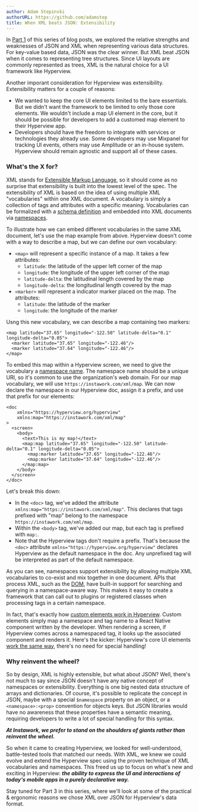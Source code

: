 ```yaml
---
author: Adam Stepinski
authorURL: https://github.com/adamstep
title: When XML beats JSON: Extensibility
---
```


In [Part 1](/blog/2019/01/16/When-XML-Beats-JSON-1) of this series of blog posts, we explored the relative strengths and weaknesses of JSON and XML when representing various data structures. For key-value based data, JSON was the clear winner. But XML beat JSON when it comes to representing tree structures. Since UI layouts are commonly represented as trees, XML is the natural choice for a UI framework like Hyperview.

Another imporant consideration for Hyperview was extensibility. Extensibility matters for a couple of reasons:
- We wanted to keep the core UI elements limited to the bare essentials. But we didn't want the framework to be limited to only those core elements. We wouldn't include a map UI element in the core, but it should be possible for developers to add a customed map element to their Hyperview app.
- Developers should have the freedom to integrate with services or technologies they already use. Some developers may use Mixpanel for tracking UI events, others may use Amplitude or an in-house system. Hyperview should remain agnostic and support all of these cases.

### What's the X for?
XML stands for [Extensible Markup Language](https://en.wikipedia.org/wiki/XML), so it should come as no surprise that extensibility is built into the lowest level of the spec. The extensibility of XML is based on the idea of using multiple XML "vocabularies" within one XML document. A vocabulary is simply a collection of tags and attributes with a specific meaning. Vocabularies can be formalized with a [schema definition](https://en.wikipedia.org/wiki/XML_Schema_(W3C)) and embedded into XML documents via [namespaces](https://en.wikipedia.org/wiki/XML_namespace).

To illustrate how we can embed different vocabularies in the same XML document, let's use the map example from above. Hyperview doesn't come with a way to describe a map, but we can define our own vocabulary:

- `<map>` will represent a specific instance of a map. It takes a few attributes:
  - `latitude`: the latitude of the upper left corner of the map
  - `longitude`: the longitude of the upper left corner of the map
  - `latitude-delta`: the latitudinal length covered by the map
  - `longitude-delta`: the longitudinal length covered by the map
- `<marker>` will represent a indicator marker placed on the map. The attributes:
  - `latitude`: the latitude of the marker
  - `longitude`: the longitude of the marker

Usng this new vocabulary, we can describe a map containing two markers:
```
<map latitude="37.65" longitude="-122.50" latitude-delta="0.1" longitude-delta="0.05">
  <marker latitude="37.65" longitude="-122.46"/>
  <marker latitude="37.64" longitude="-122.46"/>
</map>
```

To embed this map within a Hyperview screen, we need to give the vocabulary a [namespace name](https://en.wikipedia.org/wiki/XML_namespace). The namespace name should be a unique URI, so it's common to use the organization's web domain. For our map vocabulary, we will use `https://instawork.com/xml/map`. We can now declare the namespace in our Hyperview doc, assign it a prefix, and use that prefix for our elements:

```
<doc
    xmlns="https://hyperview.org/hyperview"
    xmlns:map="https://instawork.com/xml/map"
>
  <screen>
    <body>
      <text>This is my map!</text>
      <map:map latitude="37.65" longitude="-122.50" latitude-delta="0.1" longitude-delta="0.05">
        <map:marker latitude="37.65" longitude="-122.46"/>
        <map:marker latitude="37.64" longitude="-122.46"/>
      </map:map>
    </body>
  </screen>
</doc>
```

Let's break this down:
- In the `<doc>` tag, we've added the attribute `xmlns:map="https://instawork.com/xml/map"`. This declares that tags prefixed with "map" belong to the namespace `https://instawork.com/xml/map`.
- Within the `<body>` tag, we've added our map, but each tag is prefixed with `map:`.
- Note that the Hyperview tags don't require a prefix. That's because the `<doc>` attribute `xmlns="https://hyperview.org/hyperview"` declares Hyperview as the default namespace in the doc. Any unprefixed tag will be interpreted as part of the default namespace.

As you can see, namespaces support extensibility by allowing multiple XML vocabularies to co-exist and mix together in one document. APIs that process XML, such as the [DOM](https://en.wikipedia.org/wiki/Document_Object_Model), have built-in support for searching and querying in a namespace-aware way. This makes it easy to create a framework that can call out to plugins or registered classes when processing tags in a certain namespace.

In fact, that's exactly how [custom elements work in Hyperview](https://hyperview.org/docs/reference_custom_elements). Custom elements simply map a namespace and tag name to a React Native component written by the developer. When rendering a screen, if Hyperview comes across a namespaced tag, it looks up the associated component and renders it. Here's the kicker: Hyperview's core UI elements [work the same way](https://github.com/Instawork/hyperview/blob/master/src/components/hv-list/index.js#L21), there's no need for special handling!

### Why reinvent the wheel?

So by design, XML is highly extensible, but what about JSON? Well, there's not much to say since JSON doesn't have any native concept of namespaces or extensibility. Everything is one big nested data structure of arrays and dictionaries. Of course, it's possible to replicate the concept in JSON, maybe with a special `$namespace` property on an object, or a `<namespace>:<prop>` convention for objects keys. But JSON libraries would have no awareness that these properties have a semantic meaning, requiring developers to write a lot of special handling for this syntax.

***At Instawork, we prefer to stand on the shoulders of giants rather than reinvent the wheel.***

So when it came to creating Hyperview, we looked for well-understood, battle-tested tools that matched our needs. With XML, we knew we could evolve and extend the Hyperview spec using the proven technique of XML vocabularies and namespaces. This freed us up to focus on what's new and exciting in Hyperview: ***the ability to express the UI and interactions of today's mobile apps in a purely declarative way.***

Stay tuned for Part 3 in this series, where we'll look at some of the practical & ergonomic reasons we chose XML over JSON for Hyperview's data format.

